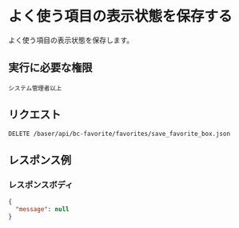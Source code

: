 # よく使う項目の表示状態を保存する

よく使う項目の表示状態を保存します。

## 実行に必要な権限

```
システム管理者以上
```

## リクエスト
```
DELETE /baser/api/bc-favorite/favorites/save_favorite_box.json
```
## レスポンス例

### レスポンスボディ

```json
{
  "message": null
}

```
